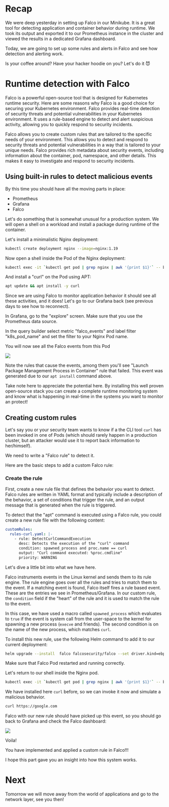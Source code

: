 # Recap

We were deep yesterday in setting up Falco in our Minikube. It is a great tool for detecting application and container behavior during runtime. We took its output and exported it to our Prometheus instance in the cluster and viewed the results in a dedicated Grafana dashboard.

Today, we are going to set up some rules and alerts in Falco and see how detection and alerting work.

Is your coffee around? Have your hacker hoodie on you? Let's do it 😈

# Runtime detection with Falco

Falco is a powerful open-source tool that is designed for Kubernetes runtime security. Here are some reasons why Falco is a good choice for securing your Kubernetes environment. Falco provides real-time detection of security threats and potential vulnerabilities in your Kubernetes environment. It uses a rule-based engine to detect and alert suspicious activity, allowing you to quickly respond to security incidents. 

Falco allows you to create custom rules that are tailored to the specific needs of your environment. This allows you to detect and respond to security threats and potential vulnerabilities in a way that is tailored to your unique needs. Falco provides rich metadata about security events, including information about the container, pod, namespace, and other details. This makes it easy to investigate and respond to security incidents.

## Using built-in rules to detect malicious events

By this time you should have all the moving parts in place:
* Prometheus
* Grafana
* Falco

Let's do something that is somewhat unusual for a production system. We will open a shell on a workload and install a package during runtime of the container.

Let's install a minimalistic Nginx deployment:
```bash
kubectl create deployment nginx --image=nginx:1.19
```

Now open a shell inside the Pod of the Nginx deployment:
```bash
kubectl exec -it `kubectl get pod | grep nginx | awk '{print $1}'` -- bash
```

And install a "curl" on the Pod using APT:
```bash
apt update && apt install -y curl
```

Since we are using Falco to monitor application behavior it should see all these activities, and it does! Let's go to our Grafana back (see previous days to see how to reconnect).

In Grafana, go to the "explore" screen. Make sure that you use the Prometheus data source. 

In the query builder select metric "falco_events" and label filter "k8s_pod_name" and set the filter to your Nginx Pod name.

You will now see all the Falco events from this Pod

![](images/day30-1.png)

Note the rules that cause the events, among them you'll see "Launch Package Management Process in Container" rule that failed. This event was generated due to our `apt install` command above.


Take note here to appreciate the potential here. By installing this well proven open-source stack you can create a complete runtime monitoring system and know what is happening in real-time in the systems you want to monitor an protect! 


## Creating custom rules


Let's say you or your security team wants to know if a the CLI tool `curl`  has been invoked in one of Pods (which should rarely happen in a production cluster, but an attacker would use it to report back information to her/himself).

We need to write a "Falco rule" to detect it.

Here are the basic steps to add a custom Falco rule:

### Create the rule
First, create a new rule file that defines the behavior you want to detect. Falco rules are written in YAML format and typically include a description of the behavior, a set of conditions that trigger the rule, and an output message that is generated when the rule is triggered. 

To detect that the "apt" command is executed using a Falco rule, you could create a new rule file with the following content:

```yaml
customRules:
  rules-curl.yaml: |-
    - rule: DetectCurlCommandExecution
      desc: Detects the execution of the "curl" command
      condition: spawned_process and proc.name == curl
      output: "Curl command executed: %proc.cmdline"
      priority: WARNING
```

Let's dive a little bit into what we have here.

Falco instruments events in the Linux kernel and sends them to its rule engine. The rule engine goes over all the rules and tries to match them to the event. If a matching event is found, Falco itself fires a rule based event. These are the entries we see in Prometheus/Grafana. In our custom rule, the `condition` field if the "heart" of the rule and it is used to match the rule to the event. 

In this case, we have used a macro called `spawned_process` which evaluates to `true` if the event is system call from the user-space to the kernel for spawning a new process (`execve` and friends). The second condition is on the name of the new process, which matches `curl`.

To install this new rule, use the following Helm command to add it to our current deployment:
```bash
helm upgrade --install  falco falcosecurity/falco --set driver.kind=ebpf --set-file certs.server.key=$PWD/server.key,certs.server.crt=$PWD/server.crt,certs.ca.crt=$PWD/ca.crt --set falco.grpc.enabled=true,falco.grpcOutput.enabled=true,falco.grpc_output.enabled=true -f <PATH_TO_RULE_YAML>
```

Make sure that Falco Pod restarted and running correctly.

Let's return to our shell inside the Nginx pod.
```bash
kubectl exec -it `kubectl get pod | grep nginx | awk '{print $1}'` -- bash
```

We have installed here `curl` before, so we can invoke it now and simulate a malicious behavior.
```bash
curl https://google.com
```

Falco with our new rule should have picked up this event, so you should go back to Grafana and check the Falco dashboard:


![](images/day30-2.png)

Voila!

You have implemented and applied a custom rule in Falco!!!

I hope this part gave you an insight into how this system works.

# Next 

Tomorrow we will move away from the world of applications and go to the network layer, see you then!